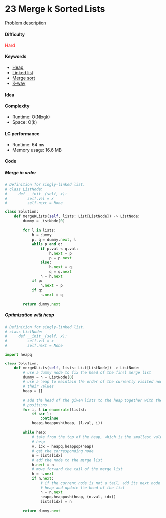 23 Merge k Sorted Lists  
=======================
[Problem description](https://leetcode.com/problems/merge-k-sorted-lists/)

#### Difficulty
<span style="color:red">Hard</span>

#### Keywords
- [Heap](../categories/heap.md)
- [Linked list](../categories/linked_list.md)
- [Merge sort](../categories/mergesort.md)
- [K-way](../categories/k-way.md)
  
#### Idea
   

#### Complexity
- Runtime: O(Nlogk)
- Space: O(k)
  
#### LC performance
- Runtime: 64 ms
- Memory usage: 16.6 MB

#### Code

##### Merge in order
```python
# Definition for singly-linked list.
# class ListNode:
#     def __init__(self, x):
#         self.val = x
#         self.next = None

class Solution:
    def mergeKLists(self, lists: List[ListNode]) -> ListNode:
        dummy = ListNode(0)
        
        for l in lists:
            h = dummy
            p, q = dummy.next, l
            while p and q:
                if p.val < q.val:
                    h.next = p
                    p = p.next
                else:
                    h.next = q
                    q = q.next
                h = h.next
            if p:
                h.next = p
            if q:
                h.next = q
        
        return dummy.next
```

##### Optimization with heap
```python
# Definition for singly-linked list.
# class ListNode:
#     def __init__(self, x):
#         self.val = x
#         self.next = None

import heapq

class Solution:
    def mergeKLists(self, lists: List[ListNode]) -> ListNode:
        # use a dummy node to fix the head of the final merge list
        dummy = h = ListNode(0)
        # use a heap to maintain the order of the currently visited nodes by 
        # their values
        heap = []
        
        # add the head of the given lists to the heap together with their 
        # positions
        for i, l in enumerate(lists):
            if not l:
                continue
            heapq.heappush(heap, (l.val, i))
        
        while heap:
            # take from the top of the heap, which is the smallest value in the
            # heap
            v, idx = heapq.heappop(heap)
            # get the corresponding node
            n = lists[idx]
            # add the node to the merge list
            h.next = n
            # move forward the tail of the merge list
            h = h.next
            if n.next:
                # if the current node is not a tail, add its next node to the 
                # heap and update the head of the list
                n = n.next
                heapq.heappush(heap, (n.val, idx))
                lists[idx] = n
        
        return dummy.next
```